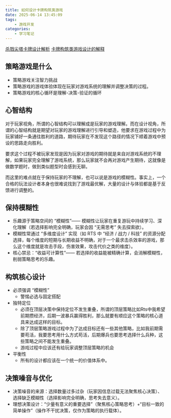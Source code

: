 ```yaml
---
title: 如何设计卡牌构筑类游戏
date: 2025-06-14 13:45:09
tags:
    - 游戏开发
categories:
    - 学习笔记
---
```

[杀戮尖塔卡牌设计解析](https://www.bilibili.com/video/BV1Kr4y1i7Es)
[卡牌构筑类游戏设计的解释](https://www.bilibili.com/opus/965724092321759239?spm_id_from=333.1387.0.0)

## 策略游戏是什么
- 策略游戏关注智力挑战
- 策略游戏的游戏体验体现在玩家对游戏系统的理解并调整决策的过程。
- 策略游戏的核心循环是理解-决策-验证的循环

## 心智结构
对于玩家视角，所谓的心智结构可以理解成是玩家的游戏理解。而在设计视角，所谓的心智结构就是期望对玩家的游戏理解进行引导和塑造，他要求在游戏过程中为玩家铺好一条通往胜利的道路，期待玩家在不发现这个路径的情况下顺着游戏中预设的思路走向胜利。

要求这个过程不被玩家发现是因为玩家对游戏的期待就是来自对游戏系统的不理解，如果玩家完全理解了游戏系统，那么玩家就不会再对游戏产生期待，这就像是做数学题时，做到类似题型时会感到无聊。

而这里的难点就在于保持玩家的不理解，也可以说是游戏的模糊性。事实上，一个合格的玩法设计者本身也很难说找到了游戏最优解，大量的设计与体验都是基于反馈进行调整的。

## 保持模糊性
- 乐趣源于策略空间的 “模糊性”—— 模糊性让玩家在重复游玩中持续学习、深化理解（若选择影响完全明确，玩家会因 “无需思考” 失去探索欲）。
- 模糊性常通过 “多维度设计” 实现（如 RTS 中 “经济 / 战力 / 科技” 的资源分配选择，每个维度的短期与长期收益不明确，对于一个最求击杀效率的游戏，那么这个维度就是攻击手段，伤害效果，攻击代价之类的维度）。
- 核心禁忌：“收益可计算性”—— 若选择的收益能被精确计算，会消解模糊性，削弱策略思考的乐趣。

## 构筑核心设计
- 必须强调 “模糊性”
  - 警惕必选与固定搭配
- 独特定位
  - 必须在顶层决策中保持定位不发生重叠，所谓的顶层策略比如Rts中我希望前期攒经济，后期一波暴兵赢得胜利，那么就要有顺应这个策略的核心道具来达成这样的目标。
  - 除了顶层策略游戏过程中为了达成目标还有一些其他策略，比如我前期需要苟活，我要思考用什么方式苟活，后期爆兵也要思考选择什么兵种，这些策略之间不能发生重叠。
  - 游戏过程中应该还有给玩家调整顶层策略的机会
- 平衡性
  - 所有的设计都应该在一个统一的价值体系中。

## 决策噪音与优化
- 决策噪音的来源：选择数量过多过杂（玩家因信息过载无法聚焦核心决策）、选择缺乏模糊性（选择影响完全明确，思考失去意义）。
- 理想决策设计：“少量有意义的重要选择”（聚焦核心策略思考）+“目标一致的简单操作”（操作不干扰决策，仅作为策略的执行载体）。